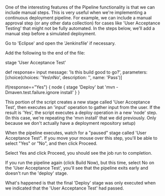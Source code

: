 One of the interesting features of the Pipeline functionality is that we can include manual steps. This is very useful when we're implementing a continuous deployment pipeline.
For example, we can include a manual approval step (or any other data collection) for cases like 'User Acceptance Testing' that might not be fully automated.
In the steps below, we'll add a manual step before a simulated deployment.

Go to 'Eclipse' and open the 'Jenkinsfile' if necessary.

Add the following to the end of the file:

stage 'User Acceptance Test'

def response= input message: 'Is this build good to go?', parameters: [choice(choices: 'Yes\nNo',
description: '', name: 'Pass')]

if(response=="Yes") { node {
stage 'Deploy'
bat 'mvn -Dmaven.test.failure.ignore install'
}
}

This portion of the script creates a new stage called 'User Acceptance Test', then executes an 'input' operation to gather input from the user.  If the result is 'Yes', the script executes a deploy operation in a new 'node' step. (In this case, we're repeating the 'mvn install' that we did previously. Only because we don't actually have a deployment repository setup)
 
When the pipeline executes, watch for a "paused" stage called 'User Acceptance Test". If you move your mouse over this step, you'll be able to select "Yes" or "No", and then click Proceed.

Select Yes and click Proceed, you should see the job run to completion.

If you run the pipeline again (click Build Now), but this time, select No on the 'User Acceptance Test', you'll see that the pipeline exits early and doesn't run the 'deploy' stage.

What's happened is that the final 'Deploy' stage was only executed when we indicated that the 'User Acceptance Test' had passed.
